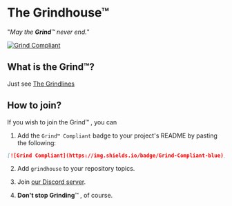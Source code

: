 # The Grindhouse™

"_May the **Grind**™ never end._"

[![Grind Compliant](https://img.shields.io/badge/Grind-Compliant-blue)](https://github.com/The-Grindhouse/grindlines)

## What is the Grind™?

Just see [The Grindlines](https://github.com/The-Grindhouse/grindlines)

## How to join?

If you wish to join the Grind™ , you can

1. Add the `Grind™ Compliant` badge to your project's README by pasting the following:

```markdown
[![Grind Compliant](https://img.shields.io/badge/Grind-Compliant-blue)](https://github.com/grindhousedev/grindlines)
```

2. Add `grindhouse` to your repository topics.

3. Join [our Discord server](https://join.grindhouse.dev).

4. **Don't stop Grinding**™ , of course.
